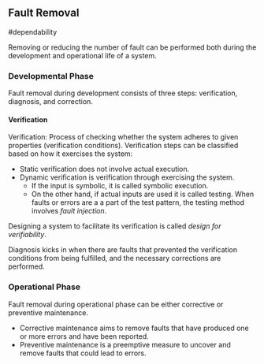 ## Fault Removal
#dependability 

Removing or reducing the number of fault can be performed both during the development and operational life of a system. 

### Developmental Phase
Fault removal during development consists of three steps: verification, diagnosis, and correction.
#### Verification
Verification: Process of checking whether the system adheres to given properties (verification conditions). Verification steps can be classified based on how it exercises the system:
- Static verification does not involve actual execution.
- Dynamic verification is verification through exercising the system. 
	- If the input is symbolic, it is called symbolic execution.
	- On the other hand, if actual inputs are used it is called testing. When faults or errors are a a part of the test pattern, the testing method involves *fault injection*.

Designing a system to facilitate its verification is called *design for verifiability*.


Diagnosis kicks in when there are faults that prevented the verification conditions from being fulfilled, and the necessary corrections are performed.

### Operational Phase
Fault removal during operational phase can be either corrective or preventive maintenance.
- Corrective maintenance aims to remove faults that have produced one or more errors and have been reported.
- Preventive maintenance is a preemptive measure to uncover and remove faults that could lead to errors.